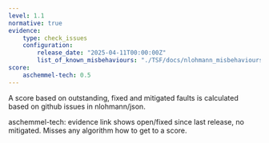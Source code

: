 ```yaml
---
level: 1.1
normative: true
evidence:
    type: check_issues
    configuration:
        release_date: "2025-04-11T00:00:00Z"
        list_of_known_misbehaviours: "./TSF/docs/nlohmann_misbehaviours_comments.md"
score:
    aschemmel-tech: 0.5
---
```


A score based on outstanding, fixed and mitigated faults is calculated based on github issues in nlohmann/json.

aschemmel-tech: evidence link shows open/fixed since last release, no mitigated. Misses any algorithm how to get to a score.
